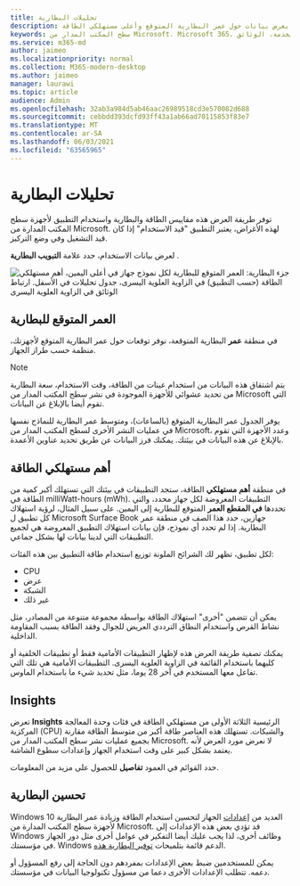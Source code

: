 ```yaml
---
title: تحليلات البطارية
description: تقرير يعرض بيانات حول عمر البطارية المتوقع وأعلى مستهلكي الطاقة
keywords: سطح المكتب المدار من Microsoft، Microsoft 365، الخدمة، الوثائق
ms.service: m365-md
author: jaimeo
ms.localizationpriority: normal
ms.collection: M365-modern-desktop
ms.author: jaimeo
manager: laurawi
ms.topic: article
audience: Admin
ms.openlocfilehash: 32ab3a984d5ab46aac26989518cd3e570082d688
ms.sourcegitcommit: cebbdd393dcfd93ff43a1ab66ad70115853f83e7
ms.translationtype: MT
ms.contentlocale: ar-SA
ms.lasthandoff: 06/03/2021
ms.locfileid: "63565965"
---
```

# <a name="battery-insights"></a>تحليلات البطارية
توفر طريقة العرض هذه مقاييس الطاقة والبطارية واستخدام التطبيق لأجهزة سطح المكتب المدارة من Microsoft. لهذه الأغراض، يعتبر التطبيق "قيد الاستخدام" إذا كان قيد التشغيل وفي وضع التركيز.

لعرض بيانات الاستخدام، حدد علامة **التبويب البطارية** .

![جزء البطارية: العمر المتوقع للبطارية لكل نموذج جهاز في أعلى اليمين، أهم مستهلكي الطاقة (حسب التطبيق) في الزاوية العلوية اليسرى، جدول تحليلات في الأسفل. ارتباط الوثائق في الزاوية العلوية اليسرى](../../media/insights_battery.png)

## <a name="predicted-battery-life"></a>العمر المتوقع للبطارية

في منطقة **عمر** البطارية المتوقعة، نوفر توقعات حول عمر البطارية المتوقع لأجهزتك، منظمة حسب طراز الجهاز.

> [!NOTE]
> يتم اشتقاق هذه البيانات من استخدام عينات من الطاقة، وقت الاستخدام، سعة البطارية من تحديد عشوائي <em></em> للأجهزة الموجودة في نشر سطح المكتب المدار من Microsoft التي تقوم أيضا بالإبلاغ عن البيانات.

يوفر الجدول عمر البطارية المتوقع (بالساعات)، ومتوسط عمر البطارية للنماذج نفسها في عمليات النشر الأخرى لسطح المكتب المدار من Microsoft، وعدد الأجهزة التي تقوم بالإبلاغ عن هذه البيانات في بيئتك. يمكنك فرز البيانات عن طريق تحديد عناوين الأعمدة.



## <a name="top-energy-consumers"></a>أهم مستهلكي الطاقة

في منطقة **أهم مستهلكي** الطاقة، ستجد التطبيقات في بيئتك التي تستهلك أكبر كمية من الطاقة في milliWatt-hours (mWh). التطبيقات المعروضة لكل جهاز محدد، والتي تحددها **في المقطع العمر** المتوقع للبطارية إلى اليمين. على سبيل المثال، لرؤية استهلاك كل تطبيق ل Microsoft Surface Book جهازين، حدد هذا الصف في منطقة عمر البطارية. إذا لم تحدد أي نموذج، فإن بيانات استهلاك التطبيق المعروضة هي لجميع التطبيقات التي لدينا بيانات لها بشكل جماعي.

 لكل تطبيق، تظهر لك الشرائح الملونة توزيع استخدام طاقة التطبيق بين هذه الفئات:

- CPU
- عرض
- الشبكة
- غير ذلك

يمكن أن تتضمن "أخرى" استهلاك الطاقة بواسطة مجموعة متنوعة من المصادر، مثل نشاط القرص واستخدام النطاق الترددي العريض للجوال وفقد الطاقة بسبب المقاومة الداخلية. 

يمكنك تصفية طريقة العرض هذه لإظهار التطبيقات الأمامية فقط أو تطبيقات الخلفية أو كليهما باستخدام القائمة في الزاوية العلوية اليسرى. التطبيقات الأمامية هي تلك التي تفاعل معها المستخدم في آخر 28 يوما، مثل تحديد شيء ما باستخدام الماوس.

## <a name="insights"></a>Insights

تعرض **Insights** الرئيسية الثلاثة الأولى من مستهلكي الطاقة في فئات وحدة المعالجة المركزية (CPU) والشبكات. تستهلك هذه العناصر طاقة أكبر من متوسط الطاقة مقارنة بجميع عمليات نشر سطح المكتب المدار من Microsoft. لا نعرض مورد العرض لأنه يعتمد بشكل كبير على وقت استخدام الجهاز وإعدادات سطوع الشاشة. 

حدد القوائم في العمود **تفاصيل** للحصول على مزيد من المعلومات.

## <a name="battery-optimization"></a>تحسين البطارية

Windows 10 العديد من [إعدادات](https://support.microsoft.com/help/20443/windows-10-battery-saving-tips) الجهاز لتحسين استخدام الطاقة وزيادة عمر البطارية لأجهزة سطح المكتب المدارة من Microsoft. قد تؤدي بعض هذه الإعدادات إلى Windows وظائف أخرى، لذا يجب عليك أيضا التفكير في عوامل أخرى مثل دور الجهاز في مؤسستك. Windows الدعم قائمة بتلميحات [توفير البطارية هذه](https://support.microsoft.com/help/20443/windows-10-battery-saving-tips).

يمكن للمستخدمين ضبط بعض الإعدادات بمفردهم دون الحاجة إلى رفع المسؤول أو دعمه. تتطلب الإعدادات الأخرى دعما من مسؤول تكنولوجيا البيانات في مؤسستك.
